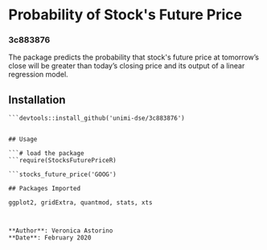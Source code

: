 
# Probability of Stock's Future Price

### 3c883876
The package predicts the probability that stock's future price at tomorrow’s close will be greater than today’s closing price and its output of a linear regression model.

## Installation

```# first install the R package "devtools" if not installed
```devtools::install_github('unimi-dse/3c883876')


## Usage

```# load the package
```require(StocksFuturePriceR)

```stocks_future_price('GOOG')

## Packages Imported

ggplot2, gridExtra, quantmod, stats, xts



**Author**: Veronica Astorino
**Date**: February 2020

